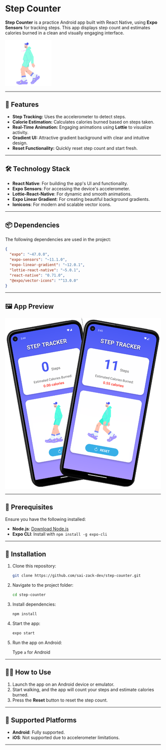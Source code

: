 
# Step Counter

**Step Counter** is a practice Android app built with React Native, using **Expo Sensors** for tracking steps. This app displays step count and estimates calories burned in a clean and visually engaging interface.

![Walking Animation](./assets/walking.gif)

---

## 🚀 Features

- **Step Tracking:** Uses the accelerometer to detect steps.
- **Calorie Estimation:** Calculates calories burned based on steps taken.
- **Real-Time Animation:** Engaging animations using **Lottie** to visualize activity.
- **Gradient UI:** Attractive gradient background with clear and intuitive design.
- **Reset Functionality:** Quickly reset step count and start fresh.

---

## 🛠️ Technology Stack

- **React Native**: For building the app's UI and functionality.
- **Expo Sensors**: For accessing the device's accelerometer.
- **Lottie-React-Native**: For dynamic and smooth animations.
- **Expo Linear Gradient**: For creating beautiful background gradients.
- **Ionicons**: For modern and scalable vector icons.

---

## 📦 Dependencies

The following dependencies are used in the project:

```json
{
  "expo": "~47.0.0",
  "expo-sensors": "~11.1.0",
  "expo-linear-gradient": "~12.0.1",
  "lottie-react-native": "~5.0.1",
  "react-native": "0.71.0",
  "@expo/vector-icons": "^13.0.0"
}
```

---

## 🖼️ App Preview

![Step Counter Preview](./assets/preview.png)

---

## 🚨 Prerequisites

Ensure you have the following installed:

- **Node.js**: [Download Node.js](https://nodejs.org/)
- **Expo CLI**: Install with `npm install -g expo-cli`

---

## 🔧 Installation

1. Clone this repository:
   ```bash
   git clone https://github.com/sai-zack-dev/step-counter.git
   ```

2. Navigate to the project folder:
   ```bash
   cd step-counter
   ```

3. Install dependencies:
   ```bash
   npm install
   ```

4. Start the app:
   ```bash
   expo start
   ```
   
5. Run the app on Android:

    Type  `a`  for Android
---

## 🏃‍♀️ How to Use

1. Launch the app on an Android device or emulator.
2. Start walking, and the app will count your steps and estimate calories burned.
3. Press the **Reset** button to reset the step count.

---

## 📱 Supported Platforms

- **Android**: Fully supported.
- **iOS**: Not supported due to accelerometer limitations.

---
